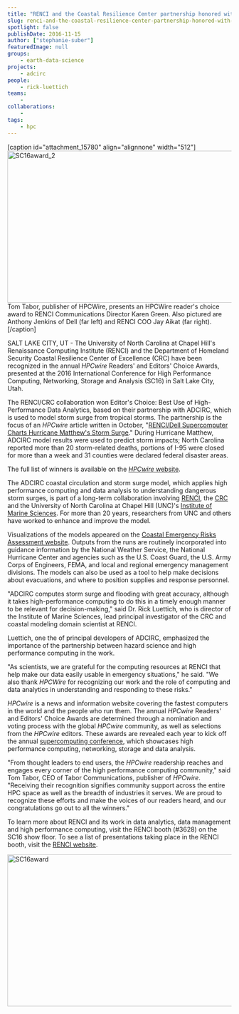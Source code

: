 ```yaml
---
title: "RENCI and the Coastal Resilience Center partnership honored with 2016 HPCwire Editors' Choice Award"
slug: renci-and-the-coastal-resilience-center-partnership-honored-with-2016-hpcwire-editors-choice-award
spotlight: false
publishDate: 2016-11-15
author: ["stephanie-suber"]
featuredImage: null
groups:
    - earth-data-science
projects:
    - adcirc
people:
    - rick-luettich
teams: 
    - 
collaborations:
    - 
tags:
    - hpc
---
```

[caption id="attachment_15780" align="alignnone" width="512"]<a href="https://renci.org/wp-content/uploads/2016/11/SC16award_2.jpg"><img class="wp-image-15780 size-full" src="https://renci.org/wp-content/uploads/2016/11/SC16award_2.jpg" alt="SC16award_2" width="512" height="341" /></a> Tom Tabor, publisher of HPCWire, presents an HPCWire reader's choice award to RENCI Communications Director Karen Green. Also pictured are Anthony Jenkins of Dell (far left) and RENCI COO Jay Aikat (far right).[/caption]

SALT LAKE CITY, UT - The University of North Carolina at Chapel Hill's Renaissance Computing Institute (RENCI) and the Department of Homeland Security Coastal Resilience Center of Excellence (CRC) have been recognized in the annual <em>HPCwire</em> Readers' and Editors' Choice Awards, presented at the 2016 International Conference for High Performance Computing, Networking, Storage and Analysis (SC16) in Salt Lake City, Utah.

The RENCI/CRC collaboration won Editor's Choice: Best Use of High-Performance Data Analytics, based on their partnership with ADCIRC, which is used to model storm surge from tropical storms. The partnership is the focus of an <em>HPCwire</em> article written in October, "<a href="https://www.hpcwire.com/2016/10/06/renci-dell-supercomputer-charts-hurricane-matthews-storm-surge/">RENCI/Dell Supercomputer Charts Hurricane Matthew's Storm Surge</a>." During Hurricane Matthew, ADCIRC model results were used to predict storm impacts; North Carolina reported more than 20 storm-related deaths, portions of I-95 were closed for more than a week and 31 counties were declared federal disaster areas.

The full list of winners is available on the <a href="https://www.hpcwire.com/"><em>HPCwire</em> website</a>.

The ADCIRC coastal circulation and storm surge model, which applies high performance computing and data analysis to understanding dangerous storm surges, is part of a long-term collaboration involving <a href="https://www.renci.org/">RENCI</a>, the <a href="http://coastalresiliencecenter.unc.edu/">CRC</a> and the University of North Carolina at Chapel Hill (UNC)'s <a href="http://ims.unc.edu/">Institute of Marine Sciences</a>. For more than 20 years, researchers from UNC and others have worked to enhance and improve the model.

Visualizations of the models appeared on the <a href="http://nc-cera.renci.org/">Coastal Emergency Risks Assessment website</a>. Outputs from the runs are routinely incorporated into guidance information by the National Weather Service, the National Hurricane Center and agencies such as the U.S. Coast Guard, the U.S. Army Corps of Engineers, FEMA, and local and regional emergency management divisions. The models can also be used as a tool to help make decisions about evacuations, and where to position supplies and response personnel.

"ADCIRC computes storm surge and flooding with great accuracy, although it takes high-performance computing to do this in a timely enough manner to be relevant for decision-making," said Dr. Rick Luettich, who is director of the Institute of Marine Sciences, lead principal investigator of the CRC and coastal modeling domain scientist at RENCI.

Luettich, one the of principal developers of ADCIRC, emphasized the importance of the partnership between hazard science and high performance computing in the work.

"As scientists, we are grateful for the computing resources at RENCI that help make our data easily usable in emergency situations," he said. "We also thank <em>HPCWire</em> for recognizing our work and the role of computing and data analytics in understanding and responding to these risks."

<em>HPCwire</em> is a news and information website covering the fastest computers in the world and the people who run them. The annual <em>HPCwire</em> Readers' and Editors' Choice Awards are determined through a nomination and voting process with the global <em>HPCwire</em> community, as well as selections from the <em>HPCwire</em> editors. These awards are revealed each year to kick off the annual <a href="http://sc16.supercomputing.org/">supercomputing conference</a>, which showcases high performance computing, networking, storage and data analysis.

"From thought leaders to end users, the <em>HPCwire</em> readership reaches and engages every corner of the high performance computing community," said Tom Tabor, CEO of Tabor Communications, publisher of <em>HPCwire</em>. "Receiving their recognition signifies community support across the entire HPC space as well as the breadth of industries it serves. We are proud to recognize these efforts and make the voices of our readers heard, and our congratulations go out to all the winners."

To learn more about RENCI and its work in data analytics, data management and high performance computing, visit the RENCI booth (#3628) on the SC16 show floor. To see a list of presentations taking place in the RENCI booth, visit the <a href="https://renci.org/sc-16-renci-booth-schedule/">RENCI website</a>.

<a href="https://renci.org/wp-content/uploads/2016/11/SC16award.jpg"><img class="wp-image-15781 size-full alignnone" src="https://renci.org/wp-content/uploads/2016/11/SC16award.jpg" alt="SC16award" width="512" height="341" /></a>
